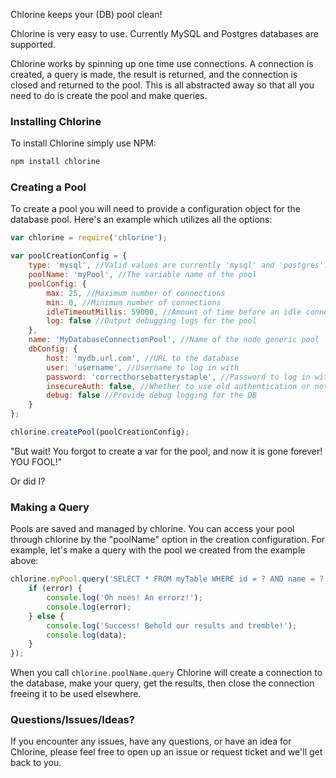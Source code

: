 Chlorine keeps your (DB) pool clean!

Chlorine is very easy to use. Currently MySQL and Postgres databases are supported.

Chlorine works by spinning up one time use connections. A connection is created, a query is made, the result is returned, and the connection is closed and returned to the pool. This is all abstracted away so that all you need to do is create the pool and make queries.

### Installing Chlorine ###
To install Chlorine simply use NPM:

```sh
npm install chlorine
```

### Creating a Pool ###
To create a pool you will need to provide a configuration object for the database pool. Here's an example which utilizes all the options:

```js
var chlorine = require('chlorine');

var poolCreationConfig = {
    type: 'mysql', //Valid values are currently 'mysql' and 'postgres'. Chlorine will fallback on mySQL if an invalid value is passed.
    poolName: 'myPool', //The variable name of the pool
    poolConfig: {
        max: 25, //Maximum number of connections
        min: 0, //Minimum number of connections
        idleTimeoutMillis: 59000, //Amount of time before an idle connection expires
        log: false //Output debugging logs for the pool
    },
    name: 'MyDatabaseConnectionPool', //Name of the node generic pool
    dbConfig: {
        host: 'mydb.url.com', //URL to the database
        user: 'username', //Username to log in with
        password: 'correcthorsebatterystaple', //Password to log in with
        insecureAuth: false, //Whether to use old authentication or not
        debug: false //Provide debug logging for the DB
    }
};

chlorine.createPool(poolCreationConfig);
```

"But wait! You forgot to create a var for the pool, and now it is gone forever! YOU FOOL!"

Or did I?

### Making a Query ###
Pools are saved and managed by chlorine. You can access your pool through chlorine by the "poolName" option in the creation configuration. For example, let's make a query with the pool we created from the example above:

```js
chlorine.myPool.query('SELECT * FROM myTable WHERE id = ? AND name = ?', [7, 'Johnson'], function (error, data) {
    if (error) {
        console.log('Oh noes! An errorz!');
        console.log(error);
    } else {
        console.log('Success! Behold our results and tremble!');
        console.log(data);
    }
});
```

When you call `chlorine.poolName.query` Chlorine will create a connection to the database, make your query, get the results, then close the connection freeing it to be used elsewhere.

### Questions/Issues/Ideas? ###
If you encounter any issues, have any questions, or have an idea for Chlorine, please feel free to open up an issue or request ticket and we'll get back to you.
